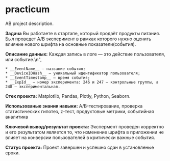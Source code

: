 # practicum
AB project description.

**Задача**
Вы работаете в стартапе, который продаёт продукты питания. Был проведет A/B эксперимент в рамках которого нужно оценить влияние нового шрифта на основные показатели(события). 
    
**Описание данных:**
Каждая запись в логе — это действие пользователя, или событие.\n",

    * __EventName__ — название события;
    * __DeviceIDHash__ — уникальный идентификатор пользователя;
    * __EventTimestamp__ — время события;
    * __ExpId__ — номер эксперимента: 246 и 247 — контрольные группы, а 248 — экспериментальная.

**Стек проекта:**
Matplotlib, Pandas, Plotly, Python, Seaborn.

**Использованые знания навыки:**
A/B-тестирование, проверка статистических гипотез, z-тест, продуктовые метрики, событийная аналитика

**Ключевой вывод/результат проекта:** 
Экспермент проведен корректно и его результатом является то, что изменение шрифта в приложении не влияет на конверсии пользователей в критически важные события.

**Статус проекта:**
Проект завершен и успешно сдан в установленые сроки. 

